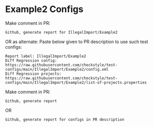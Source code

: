 # Example2 Configs
Make comment in PR:
```
Github, generate report for IllegalImport/Example2
```
OR as alternate:
Paste below given to PR description to use such test configs:
```
Report label: IllegalImport/Example2
Diff Regression config: https://raw.githubusercontent.com/checkstyle/test-configs/main/IllegalImport/Example2/config.xml
Diff Regression projects: https://raw.githubusercontent.com/checkstyle/test-configs/main/IllegalImport/Example2/list-of-projects.properties
```
Make comment in PR:
```
Github, generate report
```
OR
```
Github, generate report for configs in PR description
```
